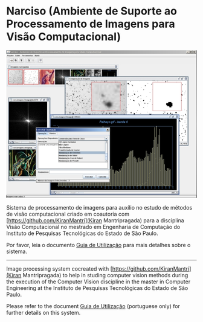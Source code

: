 Narciso (Ambiente de Suporte ao Processamento de Imagens para Visão Computacional)
=======

![Screenshot](screenshot/Narciso.jpg)

Sistema de processamento de imagens para auxílio no estudo de métodos de visão computacional criado em coautoria com [https://github.com/KiranMantri](Kiran Mantripragada) para a disciplina Visão Computacional no mestrado em Engenharia de Computação do Instituto de Pesquisas Tecnológicas do Estado de São Paulo.

Por favor, leia o documento [Guia de Utilização](docs/guia_de_utilizacao.pdf) para mais detalhes sobre o sistema.

---

Image processing system cocreated with [https://github.com/KiranMantri](Kiran Mantripragada) to help in studing computer vision methods during the execution of the Computer Vision discipline in the master in Computer Engineering at the Instituto de Pesquisas Tecnológicas do Estado de São Paulo.

Please refer to the document [Guia de Utilização](docs/guia_de_utilizacao.pdf) (portuguese only) for further details on this system.
